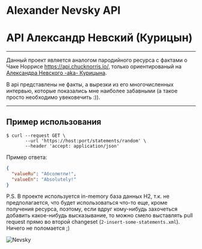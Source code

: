 # Alexander Nevsky API

# API Александр Невский (Курицын)

____
Данный проект является аналогом пародийного ресурса с фактами о Чаке Норрисе https://api.chucknorris.io/,
только ориентированый на [Александра Невского -aka- Курицына](https://www.kinopoisk.ru/name/224576/).

В api представлены не факты, а вырезки из его многочисленных интервью, которые показались мне наиболее забавными
(а такое просто необходимо увековечить :)).

____

## Пример использования

```
$ curl --request GET \
       --url 'https://host:port/statements/random' \
       --header 'accept: application/json'
```

Пример ответа:

```json
{
  "valueRu": "Абсолютли!",
  "valueEn": "Absolutely!"
}
```

P.S. В проекте используется in-memory база данных H2, т.к. не предполагается, что будет использоваться что-то еще,
кроме получения ресурса, поэтому, если вдруг кому-нибудь захочеться добавить какое-нибудь высказывание, то
можно смело выставлять pull request прямо во второй changeset (`2-insert-some-statements.xml`). Ничего не поломается ;)

![Nevsky](https://downloader.disk.yandex.ru/preview/92d72db5a44d01b1f2d38ca6c79655cd8f563d41526902105667b98861f6d7bf/6447086e/0Ko8c4YsBFhQeFhTOEYydXjV7M8yIyCEx0Xf5cY9dfJcx-P6wwx5iyeLrdBfcls_QZwStoT1bl-wytOocZ8D1g%3D%3D?uid=0&filename=double-nevsky.jpg&disposition=inline&hash=&limit=0&content_type=image%2Fjpeg&owner_uid=0&tknv=v2&size=1075x895 "Невский")
